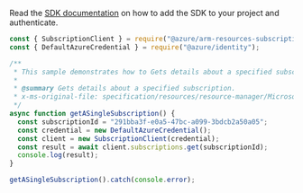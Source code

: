 Read the [SDK documentation](https://github.com/Azure/azure-sdk-for-js/blob/%40azure%2Farm-resources-subscriptions_2.0.1/sdk/resources-subscriptions/arm-resources-subscriptions/README.md) on how to add the SDK to your project and authenticate.

```javascript
const { SubscriptionClient } = require("@azure/arm-resources-subscriptions");
const { DefaultAzureCredential } = require("@azure/identity");

/**
 * This sample demonstrates how to Gets details about a specified subscription.
 *
 * @summary Gets details about a specified subscription.
 * x-ms-original-file: specification/resources/resource-manager/Microsoft.Resources/stable/2021-01-01/examples/GetSubscription.json
 */
async function getASingleSubscription() {
  const subscriptionId = "291bba3f-e0a5-47bc-a099-3bdcb2a50a05";
  const credential = new DefaultAzureCredential();
  const client = new SubscriptionClient(credential);
  const result = await client.subscriptions.get(subscriptionId);
  console.log(result);
}

getASingleSubscription().catch(console.error);
```
